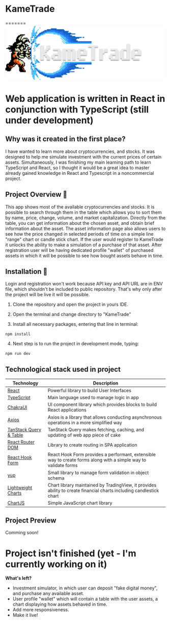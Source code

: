 # KameTrade

=======
![KameTrade](src/assets/logo/Dark-version.svg)

# Web application is written in React in conjunction with TypeScript (still under development)

## Why was it created in the first place?

I have wanted to learn more about cryptocurrencies, and stocks. It was designed to help me simulate investment with the current prices of certain assets. Simultaneously, I was finishing my main learning path to learn TypeScript and React, so I thought it would be a great idea to master already gained knowledge in React and Typescript in a noncommercial project.

## Project Overview 📝

This app shows most of the available cryptocurrencies and stocks. It is possible to search through them in the table which allows you to sort them by name, price, change, volume, and market capitalization. Directly from the table, you can get information about the chosen asset, and obtain brief information about the asset. The asset information page also allows users to see how the price changed in selected periods of time on a simple line "range" chart or candle stick chart. If the user would register to KameTrade it unlocks the ability to make a simulation of a purchase of that asset. After registration user will be having dedicated profile "wallet" of purchased assets in which it will be possible to see how bought assets behave in time.

## Installation :minidisc:

Login and registration won't work because API key and API URL are in ENV file, which shouldn't be included to public repository. That's why only after the project will be live it will be possible.

1. Clone the repository and open the project in yours IDE.

2. Open the terminal and change directory to "KameTrade"

3. Install all necessary packages, entering that line in terminal:

```
npm install
```

4. Next step is to run the project in development mode, typing:

```
npm run dev
```

## Technological stack used in project

| Technology                                                            | Description                                                                                                         |
| --------------------------------------------------------------------- | ------------------------------------------------------------------------------------------------------------------- |
| [React](https://react.dev/)                                           | Powerful library to build User Interfaces                                                                           |
| [TypeScript](https://www.typescriptlang.org/)                         | Main language used to manage logic in app                                                                           |
| [ChakraUI](https://chakra-ui.com/)                                    | UI component library which provides blocks to build React applications                                              |
| [Axios](https://axios-http.com/docs/intro)                            | Axios is a library that allows conducting asynchronous operations in a more simplified way                          |
| [TanStack Query & Table](https://tanstack.com/)                       | TanStack Query makes fetching, caching, and updating of web app piece of cake                                       |
| [React Router DOM](https://reactrouter.com/en/main)                   | Library to create routing in SPA application                                                                        |
| [React Hook Form](https://react-hook-form.com/)                       | React Hook Form provides a performant, extensible way to create forms along with a simple way to validate forms     |
| [yup](https://github.com/jquense/yup)                                 | Small library to manage form validation in object schema                                                            |
| [Lightweight Charts](https://www.tradingview.com/lightweight-charts/) | Chart library maintained by TradingView, it provides ability to create financial charts including candlestick chart |
| [ChartJS](https://www.chartjs.org/)                                   | Simple JavaScript chart library                                                                                     |

## Project Preview

Comming soon!

# Project isn't finished (yet - I'm currently working on it)

**What's left?**

-   Investment simulator, in which user can deposit "fake digital money", and purchase any available asset.
-   User profile "wallet" which will contain a table with the user assets, a chart displaying how assets behaved in time.
-   Add more responsiveness.
-   Make it live!
